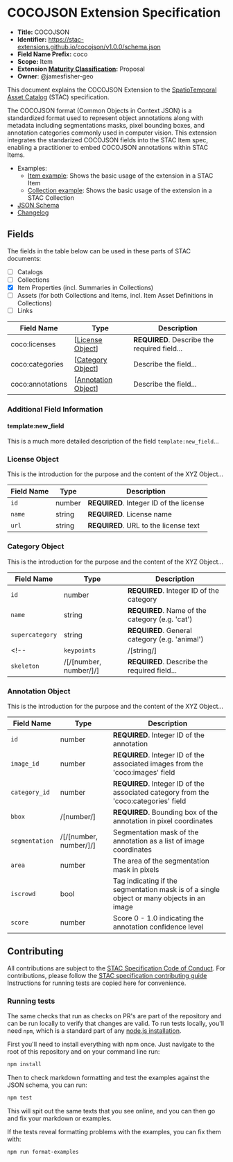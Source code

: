 # COCOJSON Extension Specification

- **Title:** COCOJSON
- **Identifier:** <https://stac-extensions.github.io/cocojson/v1.0.0/schema.json>
- **Field Name Prefix:** coco
- **Scope:** Item
- **Extension [Maturity Classification](https://github.com/radiantearth/stac-spec/tree/master/extensions/README.md#extension-maturity):** Proposal
- **Owner**: @jamesfisher-geo

This document explains the COCOJSON Extension to the [SpatioTemporal Asset Catalog](https://github.com/radiantearth/stac-spec) (STAC) specification.

The COCOJSON format (Common Objects in Context JSON) is a standardized format used to represent object annotations along with metadata including 
segmentations masks, pixel bounding boxes, and annotation categories commonly used in computer vision. This extension integrates the standarized 
COCOJSON fields into the STAC Item spec, enabling a practitioner to embed COCOJSON annotations within STAC Items.

- Examples:
  - [Item example](examples/item.json): Shows the basic usage of the extension in a STAC Item
  - [Collection example](examples/collection.json): Shows the basic usage of the extension in a STAC Collection
- [JSON Schema](json-schema/schema.json)
- [Changelog](./CHANGELOG.md)

## Fields

The fields in the table below can be used in these parts of STAC documents:

- [ ] Catalogs
- [ ] Collections
- [x] Item Properties (incl. Summaries in Collections)
- [ ] Assets (for both Collections and Items, incl. Item Asset Definitions in Collections)
- [ ] Links

| Field Name           | Type                      | Description                                  |
| -------------------- | ------------------------- | -------------------------------------------- |
| coco:licenses     | \[[License Object](#license-object)\]         | **REQUIRED**. Describe the required field... |
| coco:categories         | \[[Category Object](#category-object)\] | Describe the field...                        |
| coco:annotations | \[[Annotation Object](#annotation-object)\] | Describe the field...                        |

### Additional Field Information

#### template:new_field

This is a much more detailed description of the field `template:new_field`...

### License Object

This is the introduction for the purpose and the content of the XYZ Object...

| Field Name | Type   | Description                                  |
| ---------- | ------ | -------------------------------------------- |
| `id`          | number | **REQUIRED**. Integer ID of the license |
| `name`          | string | **REQUIRED**. License name |
| `url`          | string | **REQUIRED**. URL to the license text |

### Category Object

This is the introduction for the purpose and the content of the XYZ Object...

| Field Name | Type   | Description                                  |
| ---------- | ------ | -------------------------------------------- |
| `id`          | number | **REQUIRED**. Integer ID of the category |
| `name`          | string | **REQUIRED**. Name of the category (e.g. 'cat') |
| `supercategory` | string | **REQUIRED**. General category (e.g. 'animal') |
<!-- | `keypoints`          | /[string/] | List of names which keypoint coordinates represent |
| `skeleton`          | /[/[number, number/]/] | **REQUIRED**. Describe the required field... | -->

### Annotation Object

This is the introduction for the purpose and the content of the XYZ Object...

| Field Name | Type   | Description                                  |
| ---------- | ------ | -------------------------------------------- |
| `id `         | number | **REQUIRED**. Integer ID of the annotation |
| `image_id`          | number | **REQUIRED**. Integer ID of the associated images from the 'coco:images' field |
| `category_id`          | number | **REQUIRED**. Integer ID of the associated category from the 'coco:categories' field |
| `bbox`          | /[number/] | **REQUIRED**. Bounding box of the annotation in pixel coordinates |
| `segmentation` | /[/[number, number/]/] | Segmentation mask of the annotation as a list of image coordinates |
| `area`          | number | The area of the segmentation mask in pixels |
| `iscrowd`          | bool | Tag indicating if the segmentation mask is of a single object or many objects in an image |
| `score`          | number | Score 0 - 1.0 indicating the annotation confidence level |

## Contributing

All contributions are subject to the
[STAC Specification Code of Conduct](https://github.com/radiantearth/stac-spec/blob/master/CODE_OF_CONDUCT.md).
For contributions, please follow the
[STAC specification contributing guide](https://github.com/radiantearth/stac-spec/blob/master/CONTRIBUTING.md) Instructions
for running tests are copied here for convenience.

### Running tests

The same checks that run as checks on PR's are part of the repository and can be run locally to verify that changes are valid. 
To run tests locally, you'll need `npm`, which is a standard part of any [node.js installation](https://nodejs.org/en/download/).

First you'll need to install everything with npm once. Just navigate to the root of this repository and on 
your command line run:
```bash
npm install
```

Then to check markdown formatting and test the examples against the JSON schema, you can run:
```bash
npm test
```

This will spit out the same texts that you see online, and you can then go and fix your markdown or examples.

If the tests reveal formatting problems with the examples, you can fix them with:
```bash
npm run format-examples
```

